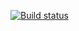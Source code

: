 [![Build status](https://ci.appveyor.com/api/projects/status/q1b3vcirq5gx2852?svg=true)](https://ci.appveyor.com/project/Obelianko/2-3-1-carddelivery-patterns)


